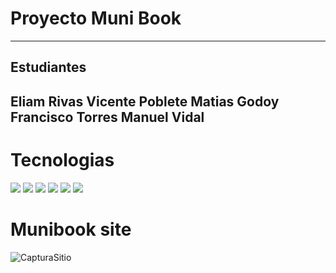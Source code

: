 

# Proyecto Muni Book
------
## Estudiantes
Eliam Rivas
Vicente Poblete
Matias Godoy
Francisco Torres
Manuel Vidal
-----
# Tecnologias 

<img src="https://img.shields.io/badge/HTML5-E34F26?style=for-the-badge&logo=html5&logoColor=white" />
<img src="https://img.shields.io/badge/Bootstrap-563D7C?style=for-the-badge&logo=bootstrap&logoColor=white" />
<img src="https://img.shields.io/badge/MongoDB-4EA94B?style=for-the-badge&logo=mongodb&logoColor=white" />
<img src="https://img.shields.io/badge/Apollo%20GraphQL-311C87?&style=for-the-badge&logo=Apollo%20GraphQL&logoColor=white" />
<img src="https://img.shields.io/badge/jQuery-0769AD?style=for-the-badge&logo=jquery&logoColor=white" />
<img src="https://img.shields.io/badge/GraphQl-E10098?style=for-the-badge&logo=graphql&logoColor=white" />



# Munibook site
![CapturaSitio](https://github.com/user-attachments/assets/6945d102-15ff-4747-8b4c-51a71690afda)
